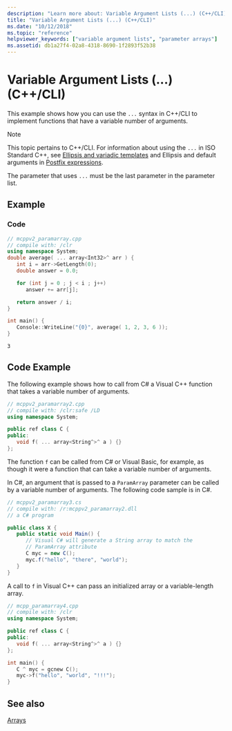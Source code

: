 ```yaml
---
description: "Learn more about: Variable Argument Lists (...) (C++/CLI)"
title: "Variable Argument Lists (...) (C++/CLI)"
ms.date: "10/12/2018"
ms.topic: "reference"
helpviewer_keywords: ["variable argument lists", "parameter arrays"]
ms.assetid: db1a27f4-02a8-4318-8690-1f2893f52b38
---
```

# Variable Argument Lists (...) (C++/CLI)

This example shows how you can use the `...` syntax in C++/CLI to implement functions that have a variable number of arguments.

> [!NOTE]
> This topic pertains to C++/CLI. For information about using the `...` in ISO Standard C++, see [Ellipsis and variadic templates](../cpp/ellipses-and-variadic-templates.md) and Ellipsis and default arguments in [Postfix expressions](../cpp/postfix-expressions.md).

The parameter that uses `...` must be the last parameter in the parameter list.

## Example

### Code

```cpp
// mcppv2_paramarray.cpp
// compile with: /clr
using namespace System;
double average( ... array<Int32>^ arr ) {
   int i = arr->GetLength(0);
   double answer = 0.0;

   for (int j = 0 ; j < i ; j++)
      answer += arr[j];

   return answer / i;
}

int main() {
   Console::WriteLine("{0}", average( 1, 2, 3, 6 ));
}
```

```Output
3
```

## Code Example

The following example shows how to call from C# a Visual C++ function that takes a variable number of arguments.

```cpp
// mcppv2_paramarray2.cpp
// compile with: /clr:safe /LD
using namespace System;

public ref class C {
public:
   void f( ... array<String^>^ a ) {}
};
```

The function `f` can be called from C# or Visual Basic, for example, as though it were a function that can take a variable number of arguments.

In C#, an argument that is passed to a `ParamArray` parameter can be called by a variable number of arguments. The following code sample is in C#.

```csharp
// mcppv2_paramarray3.cs
// compile with: /r:mcppv2_paramarray2.dll
// a C# program

public class X {
   public static void Main() {
      // Visual C# will generate a String array to match the
      // ParamArray attribute
      C myc = new C();
      myc.f("hello", "there", "world");
   }
}
```

A call to `f` in Visual C++ can pass an initialized array or a variable-length array.

```cpp
// mcpp_paramarray4.cpp
// compile with: /clr
using namespace System;

public ref class C {
public:
   void f( ... array<String^>^ a ) {}
};

int main() {
   C ^ myc = gcnew C();
   myc->f("hello", "world", "!!!");
}
```

## See also

[Arrays](arrays-cpp-component-extensions.md)
